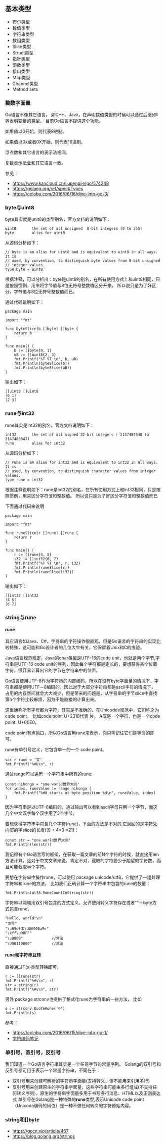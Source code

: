 ## 基本类型
* 布尔类型
* 数值类型
* 字符串类型
* 数组类型
* Slice类型
* Struct类型
* 指针类型
* 函数类型
* 接口类型
* Map类型
* Channel类型
* Method sets

### 整数字面量
Go语言不像其它语言， 如C++、Java，在声明数值类型的时候可以通过后缀如ll等表明变量的类型， 目前Go语言不提供这个功能。

如果值以0开始，则代表8进制。

如果值以0x或者0X开始，则代表16进制。

浮点数和其它语言的表示法相同。

复数表示法业和其它语言一致。

参见：
* https://www.kancloud.cn/liupengjie/go/574248
* https://golang.org/ref/spec#Types
* https://colobu.com/2016/06/16/dive-into-go-3/

### byte与uint8
byte其实就是unit8的类型别名，官方文档的说明如下：
```
uint8       the set of all unsigned  8-bit integers (0 to 255)
byte        alias for uint8
```
从源码分析如下：
```
// byte is an alias for uint8 and is equivalent to uint8 in all ways. It is
// used, by convention, to distinguish byte values from 8-bit unsigned
// integer values.
type byte = uint8
```
根据注释，可以分析出：byte是uint8的别名，在所有使用方式上和uint8相同，只是按照惯例，用来将字节值与8位无符号整数值区分开来。
所以说只是为了好区分，字节值与8位无符号整数值而已。

通过代码说明如下：
```
package main

import "fmt"

func byteSlice(b []byte) []byte {
    return b
}

func main() {
    b := []byte{0, 1}
    u8 := []uint8{2, 3}
    fmt.Printf("%T %T \n", b, u8)
    fmt.Println(byteSlice(b))
    fmt.Println(byteSlice(u8))
}
```
输出如下：
```
[]uint8 []uint8
[0 1]
[2 3]
```
### rune与int32
rune其实是int32的别名，官方文档说明如下：
```
int32       the set of all signed 32-bit integers (-2147483648 to 2147483647)
rune        alias for int32
```
从源码分析如下：
```
// rune is an alias for int32 and is equivalent to int32 in all ways. It is
// used, by convention, to distinguish character values from integer values.
type rune = int32
```
根据注释说明如下：rune是int32的别名，在所有使用方式上和int32相同，只是按照惯例，用来区分字符值和整数值。
所以说只是为了好区分字符值和整数值而已

下面通过代码来说明
```
package main

import "fmt"

func runeSlice(r []rune) []rune {
    return r
}

func main() {
    r := []rune{4, 5}
    i32 := []int32{6, 7}
    fmt.Printf("%T %T \n", r, i32)
    fmt.Println(runeSlice(r))
    fmt.Println(runeSlice(i32))
}
```
输出如下：
```
[]int32 []int32
[4 5]
[6 7]
```
### string与rune
#### rune
其它语言如Java、C#，字符串的字符操作很直观，但是Go语言的字符串的实现比较特殊，这可能和Go设计者的几位大牛有关，它保留着Unix和C的痕迹。

Java语言规范规定，Java的char类型是UTF-16的code unit，也就是两个字节,字符串是UTF-16 code unit的序列，因此每个字符都是定长的，要想获得某个位置字符，很容易计算出它的字节在字符串中的位置。

Go语言使用UTF-8作为字符串的内部编码，所以在没有byte字面量的情况下，字符串都是使用UTF－8编码的。因此对于大部分字符串都是ascii字符的情况下，
占用的内存空间就会大大减少，但是带来的问题是，从字符串的字节slice中查找第n个字符比较麻烦，因为不能直接的计算出来。

这里通称所有字母都为字符，其实是不准确的，在Unicodde规范中，它们称之为code point， 比如code point U+2318代表 ⌘。
A既是一个字符，也是一个code point: U+00E0。

code point有点拗口，所以Go语言用rune来表示，你只需记住它们是等价的即可。

rune有单引号定义，它包含单一的一个 code point。
```
var r rune = '文'
fmt.Printf("%#U\n", r)
```
通过range可以遍历一个字符串中所有的rune:
```
const nihongo = "one world世界大同"
for index, runeValue := range nihongo {
	fmt.Printf("%#U starts at byte position %d\n", runeValue, index)
}
```
因为字符串是以UTF-8编码的，通过输出可以看到ascii字母只用一个字节，而这几个中文汉字每个汉字用了3个字节。

要想获得字符串中包含几个字符(rune)，下面的方法是不对的,它返回的是字符处内部的字slice的长度((9 + 4*3 =21)：
```
const str = "one world世界大同"
fmt.Println(len(str))
```
我记得有个Go语言写的框架，在获取一篇文章的前N个字符的时候，就直接用len方法计算，这对于中文文章来说，肯定不对，截取的字符要少于期望的字符数，而且可能截取半个字符。

要想在字符串中操作rune，可以使用 package unicode/utf8，它提供了一组处理字符串和rune的方法，
比如我们正确计算一个字符串中包含的rune的数量：
```
fmt.Println(utf8.RuneCountInString(str))
```
字符串以两端用双引号包含的方式定义，允许使用转义字符存在或者"\"＋byte方式包含rune。
```
"Hello, world!\n"
"世界"
"\u65e5本\U00008a9e"
"\xff\u00FF"
"\uD800"             //非法
"\U00110000"         //非法
```
#### rune和字符串互转
直接通过T(x)类型转换即可。
```
r := []rune(str)
fmt.Printf("%#v\n", r)
str = string(r)
fmt.Printf("%#v\n", str)
```
另外 package strconv也提供了格式化rune为字符串的一些方法， 比如
```
s := strconv.QuoteRune('☺')
fmt.Println(s)
```
参考：
* https://colobu.com/2016/06/15/dive-into-go-1/
* [字符编码笔记](http://www.ruanyifeng.com/blog/2007/10/ascii_unicode_and_utf-8.html)
### 单引号，双引号，反引号
我们知道一个Go语言字符串其实是一个任意字节的常量序列。
Golang的双引号和反引号都可用于表示一个常量字符串，不同在于：
* 双引号用来创建可解析的字符串字面量(支持转义，但不能用来引用多行)
* 反引号用来创建原生的字符串字面量，这些字符串可能由多行组成(不支持任何转义序列)，原生的字符串字面量多用于书写多行消息、HTML以及正则表达式
单引号在Golang是一种特殊的**rune**类型,表示Unicode code point（Unicode编码的码位）是一种不做任何转义的字符原始内容。

### string和[]byte
* https://gocn.vip/article/467
* https://blog.golang.org/strings
